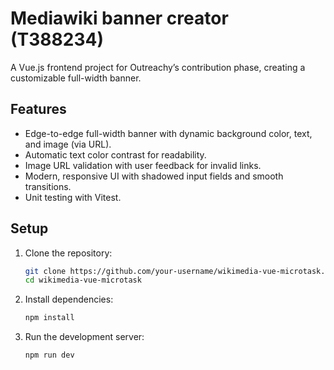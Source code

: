 # Mediawiki banner creator (T388234)

A Vue.js frontend project for Outreachy’s contribution phase, creating a customizable full-width banner.

## Features
- Edge-to-edge full-width banner with dynamic background color, text, and image (via URL).
- Automatic text color contrast for readability.
- Image URL validation with user feedback for invalid links.
- Modern, responsive UI with shadowed input fields and smooth transitions.
- Unit testing with Vitest.

## Setup
1. Clone the repository:
   ```bash
   git clone https://github.com/your-username/wikimedia-vue-microtask.git
   cd wikimedia-vue-microtask

2. Install dependencies:
    ```bash
    npm install

3. Run the development server:
    ```bash
    npm run dev
